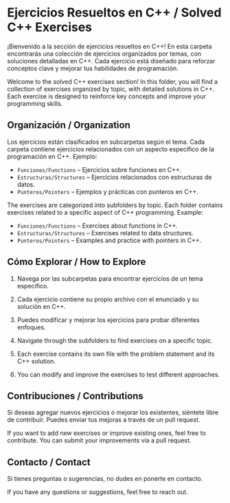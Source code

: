 # Ejercicios Resueltos en C++ / Solved C++ Exercises

¡Bienvenido a la sección de ejercicios resueltos en C++! En esta carpeta encontrarás una colección de ejercicios organizados por temas, con soluciones detalladas en C++. Cada ejercicio está diseñado para reforzar conceptos clave y mejorar tus habilidades de programación.

Welcome to the solved C++ exercises section! In this folder, you will find a collection of exercises organized by topic, with detailed solutions in C++. Each exercise is designed to reinforce key concepts and improve your programming skills.

## Organización / Organization

Los ejercicios están clasificados en subcarpetas según el tema. Cada carpeta contiene ejercicios relacionados con un aspecto específico de la programación en C++. Ejemplo:

- `Funciones/Functions` – Ejercicios sobre funciones en C++.
- `Estructuras/Structures` – Ejercicios relacionados con estructuras de datos.
- `Punteros/Pointers` – Ejemplos y prácticas con punteros en C++.

The exercises are categorized into subfolders by topic. Each folder contains exercises related to a specific aspect of C++ programming. Example:

- `Funciones/Functions` – Exercises about functions in C++.
- `Estructuras/Structures` – Exercises related to data structures.
- `Punteros/Pointers` – Examples and practice with pointers in C++.

## Cómo Explorar / How to Explore

1. Navega por las subcarpetas para encontrar ejercicios de un tema específico.
2. Cada ejercicio contiene su propio archivo con el enunciado y su solución en C++.
3. Puedes modificar y mejorar los ejercicios para probar diferentes enfoques.

4. Navigate through the subfolders to find exercises on a specific topic.
5. Each exercise contains its own file with the problem statement and its C++ solution.
6. You can modify and improve the exercises to test different approaches.

## Contribuciones / Contributions

Si deseas agregar nuevos ejercicios o mejorar los existentes, siéntete libre de contribuir. Puedes enviar tus mejoras a través de un pull request.

If you want to add new exercises or improve existing ones, feel free to contribute. You can submit your improvements via a pull request.

## Contacto / Contact

Si tienes preguntas o sugerencias, no dudes en ponerte en contacto.

If you have any questions or suggestions, feel free to reach out.
